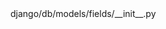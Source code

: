 <change>
    <file change-number-for-this-file="1">django/db/models/fields/__init__.py</file>
    <original line-count="10" no-ellipsis="true"><![CDATA[
def __lt__(self, other):
    # This is needed because bisect does not take a comparison function.
    if isinstance(other, Field):
        if self.model != other.model:
            return self.model < other.model
        return self.creation_counter < other.creation_counter
    return NotImplemented
]]></original>
    <modified no-ellipsis="true"><![CDATA[
def __lt__(self, other):
    # This is needed because bisect does not take a comparison function.
    if isinstance(other, Field):
        if not hasattr(self, 'model') or not hasattr(other, 'model'):
            raise AttributeError("'Field' object has no attribute 'model'")
        if self.model != other.model:
            return self.model < other.model
        return self.creation_counter < other.creation_counter
    return NotImplemented
]]></modified>
</change>